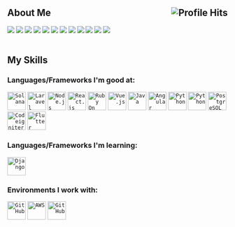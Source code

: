 

<h2>About Me <img align="right" alt="Profile Hits" src="https://komarev.com/ghpvc/?username=topskilldev&style=flat-square"></h2>

![](https://img.shields.io/badge/Laravel-Laravel-informational?style=flat&logo=laravel&logoColor=white&color=2bbc8a)
![](https://img.shields.io/badge/NodeJS-NodeJS-informational?style=flat&logo=node.js&logoColor=white&color=2bbc8a)
![](https://img.shields.io/badge/ReactJs-ReactJs-informational?style=flat&logo=react&logoColor=white&color=2bbc8a)
![](https://img.shields.io/badge/VueJS-VueJS-informational?style=flat&logo=vue.js&logoColor=white&color=2bbc8a)
![](https://img.shields.io/badge/Java-Java-informational?style=flat&logo=java&logoColor=white&color=2bbc8a)
![](https://img.shields.io/badge/Python-Python-informational?style=flat&logo=python&logoColor=white&color=2bbc8a)
![](https://img.shields.io/badge/Ruby%20on%20Rails-Ruby%20on%20Rails-informational?style=flat&logo=rubyonrails&logoColor=white&color=2bbc8a)
![](https://img.shields.io/badge/Codeigniter-Codeignither-informational?style=flat&logo=codeigniter&logoColor=white&color=2bbc8a)
![](https://img.shields.io/badge/Angular-Angular-informational?style=flat&logo=angular&logoColor=white&color=2bbc8a)
![](https://img.shields.io/badge/Flutter-Flutter-informational?style=flat&logo=Flutter&logoColor=white&color=2bbc8a)
![](https://img.shields.io/badge/Mysql-Mysql-informational?style=flat&logo=Mysql&logoColor=white&color=2bbc8a)
![](https://img.shields.io/badge/Solana-Solana-informational?style=flat&logo=solana&logoColor=white&color=2bbc8a)<br></br>

## My Skills

### Languages/Frameworks I'm good at:
<code><a href="https://solana.com/"><img alt="Solana" title="Solana" src="https://github.com/todaycodemaster/logos/blob/master/solana.png" height="42"></a></code>
<code><a href="https://laravel.com"><img alt="Laravel" title="Laravel" src="https://github.com/todaycodemaster/logos/blob/master/Laravel.png" height="42"></a></code>
<code><a href="https://nodejs.org"><img alt="Node.js" title="Node.js" src="https://github.com/todaycodemaster/logos/blob/master/node.png" height="42"></a></code>
<code><a href="https://reactjs.org"><img alt="React.js" title="React.js" src="https://github.com/todaycodemaster/logos/blob/master/react.png" height="42"></a></code>
<code><a href="https://rubyonrails.org"><img alt="Ruby On Rails" title="React.js" src="https://github.com/todaycodemaster/logos/blob/master/ruby.png" height="42"></a></code>
<code><a href="https://vuejs.org"><img alt="Vue.js" title="Vue.js" src="https://github.com/todaycodemaster/logos/blob/master/vue.png" height="42"></a></code>
<code><a href="https://java.com"><img alt="Java" title="Java" src="https://github.com/todaycodemaster/logos/blob/master/java1.png" height="42"></a></code>
<code><a href="https://angular.io/"><img alt="Angular" title="Agnular" src="https://github.com/todaycodemaster/logos/blob/master/angular.png" height="42"></a></code>
<code><a href="https://python.org"><img alt="Python" title="Python" src="https://github.com/todaycodemaster/logos/blob/master/python.png" height="42"></a></code>
<code><a href="https://www.mysql.com"><img alt="Python" title="Mysql" src="https://github.com/todaycodemaster/logos/blob/master/mysql.png" height="42"></a></code>
<code><a href="https://www.postgresql.org"><img alt="PostgreSQL" title="PostgreSQL" src="https://github.com/todaycodemaster/logos/blob/master/postgresql.png" height="42"></a></code>
<code><a href="https://codeigniter.com/"><img alt="Codeigniter" title="Codeigniter" src="https://github.com/todaycodemaster/logos/blob/master/ci.png" height="42"></a></code>
<code><a href="https://flutter.dev"><img alt="Flutter" title="Flutter" src="https://github.com/todaycodemaster/logos/blob/master/flutter.png" height="42"></a></code>

### Languages/Frameworks I'm learning:

<code><a href="https://www.djangoproject.com/"><img alt="Django" title="Django" src="https://github.com/todaycodemaster/logos/blob/master/django.png" height="42"></a></code>

### Environments I work with:

<code><a href="https://github.com/"><img alt="GitHub" title="GitHub" src="https://github.com/todaycodemaster/logos/blob/master/github.png" height="42"></a></code>
<code><a href="https://aws.amazon.com/"><img alt="AWS" title="AWS" src="https://github.com/todaycodemaster/logos/blob/master/aws.png" height="42"></a></code>
<code><a href="https://azure.microsoft.com/en-us/services/devops/"><img alt="GitHub" title="Azure DevOps" src="https://github.com/todaycodemaster/logos/blob/master/azure.png" height="42"></a></code>
